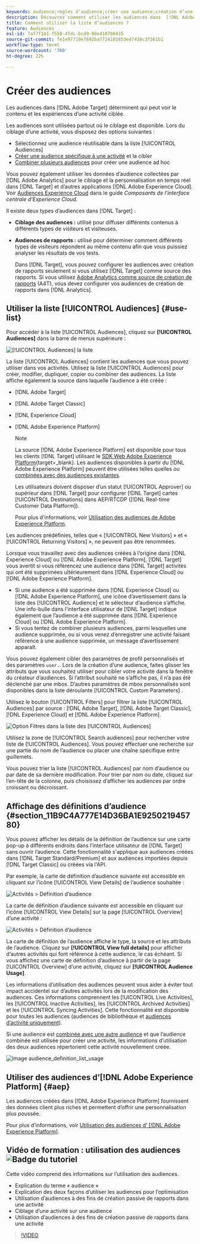 ```yaml
---
keywords: audience;règles d’audience;créer une audience;création d’une audience;audience ciblée;audience avec création de rapports;audience avec rapport;segment;paramètres de profil personnalisés;définition de l’audience;liste d’audiences
description: Découvrez comment utiliser les audiences dans  [!DNL Adobe Target].
title: Comment utiliser la liste d’audiences ?
feature: Audiences
exl-id: 7af7f101-f550-4fdc-bcd9-90e4107b0415
source-git-commit: fe1e97710e7692ba7724103853ed7438c3f361b1
workflow-type: tm+mt
source-wordcount: '760'
ht-degree: 22%

---
```


# Créer des audiences

Les audiences dans [!DNL Adobe Target] déterminent qui peut voir le contenu et les expériences d’une activité ciblée.

Les audiences sont utilisées partout où le ciblage est disponible. Lors du ciblage d’une activité, vous disposez des options suivantes :

* Sélectionnez une audience réutilisable dans la liste [!UICONTROL Audiences]
* [Créer une audience spécifique à une activité](/help/main/c-target/creating-activity-only-audience.md) et la cibler
* [Combiner plusieurs audiences](/help/main/c-target/combining-multiple-audiences.md#concept_A7386F1EA4394BD2AB72399C225981E5) pour créer une audience ad hoc

Vous pouvez également utiliser les données d’audience collectées par [!DNL Adobe Analytics] pour le ciblage et la personnalisation en temps réel dans [!DNL Target] et d’autres applications [!DNL Adobe Experience Cloud]. Voir [Audiences Experience Cloud](https://experienceleague.adobe.com/docs/core-services/interface/audiences/audience-library.html?lang=fr) dans le guide *Composants de l’interface centrale d’Experience Cloud*.

Il existe deux types d’audiences dans [!DNL Target] :

* **Ciblage des audiences :** utilisé pour diffuser différents contenus à différents types de visiteurs et visiteuses.
* **Audiences de rapports :** utilisé pour déterminer comment différents types de visiteurs répondent au même contenu afin que vous puissiez analyser les résultats de vos tests.

  Dans [!DNL Target], vous pouvez configurer les audiences avec création de rapports seulement si vous utilisez [!DNL Target] comme source des rapports. Si vous utilisez [Adobe Analytics comme source de création de rapports](/help/main/c-integrating-target-with-mac/a4t/a4t.md) (A4T), vous devez configurer vos audiences de création de rapports dans [!DNL Analytics].

## Utiliser la liste [!UICONTROL Audiences] {#use-list}

Pour accéder à la liste [!UICONTROL Audiences], cliquez sur **[!UICONTROL Audiences]** dans la barre de menus supérieure :

![[!UICONTROL Audiences] la liste](assets/audiences_list.png)

La liste [!UICONTROL Audiences] contient les audiences que vous pouvez utiliser dans vos activités. Utilisez la liste [!UICONTROL Audiences] pour créer, modifier, dupliquer, copier ou combiner des audiences. La liste affiche également la source dans laquelle l’audience a été créée :

* [!DNL Adobe Target]
* [!DNL Adobe Target Classic]
* [!DNL Experience Cloud]
* [!DNL Adobe Experience Platform]

  >[!NOTE]
  >
  >La source [!DNL Adobe Experience Platform] est disponible pour tous les clients [!DNL Target] utilisant le [SDK Web Adobe Experience Platform](https://experienceleague.corp.adobe.com/docs/target-dev/developer/client-side/aep-web-sdk.html?lang=fr){target=_blank}. Les audiences disponibles à partir du [!DNL Adobe Experience Platform] peuvent être utilisées telles quelles ou [combinées avec des audiences existantes](/help/main/c-target/combining-multiple-audiences.md).
  >
  >Les utilisateurs doivent disposer d’un statut [!UICONTROL Approver] ou supérieur dans [!DNL Target] pour configurer [!DNL Target] cartes [!UICONTROL Destinations] dans AEP/RTCDP ([!DNL Real-time Customer Data Platform]).
  >
  >Pour plus d’informations, voir [Utilisation des audiences de Adobe Experience Platform](#aep).

Les audiences prédéfinies, telles que « [!UICONTROL New Visitors] » et « [!UICONTROL Returning Visitors] », ne peuvent pas être renommées.

Lorsque vous travaillez avec des audiences créées à l’origine dans [!DNL Experience Cloud] ou [!DNL Adobe Experience Platform], [!DNL Target] vous avertit si vous référencez une audience dans [!DNL Target] activités qui ont été supprimées ultérieurement dans [!DNL Experience Cloud] ou [!DNL Adobe Experience Platform].

* Si une audience a été supprimée dans [!DNL Experience Cloud] ou [!DNL Adobe Experience Platform], une icône d’avertissement dans la liste des [!UICONTROL Audience] et le sélecteur d’audience s’affiche. Une info-bulle dans l’interface utilisateur de [!DNL Target] indique également que l’audience a été supprimée dans [!DNL Experience Cloud] ou [!DNL Adobe Experience Platform].
* Si vous tentez de combiner plusieurs audiences, parmi lesquelles une audience supprimée, ou si vous venez d’enregistrer une activité faisant référence à une audience supprimée, un message d’avertissement apparaît.

Vous pouvez également cibler des paramètres de profil personnalisés et des paramètres `user.`. Lors de la création d’une audience, faites glisser les attributs que vous souhaitez utiliser pour cibler votre activité dans la fenêtre du créateur d’audiences. Si l’attribut souhaité ne s’affiche pas, il n’a pas été déclenché par une mbox. D’autres paramètres de mbox personnalisés sont disponibles dans la liste déroulante [!UICONTROL Custom Parameters] .

Utilisez le bouton [!UICONTROL Filters] pour filtrer la liste [!UICONTROL Audiences] par source : [!DNL Adobe Target], [!DNL Adobe Target Classic], [!DNL Experience Cloud] et [!DNL Adobe Experience Platform].

![Option Filtres dans la liste des [!UICONTROL Audiences]](assets/filters.png)

Utilisez la zone de [!UICONTROL Search audiences] pour rechercher votre liste de [!UICONTROL Audiences]. Vous pouvez effectuer une recherche sur une partie du nom de l’audience ou placer une chaîne spécifique entre guillemets.

Vous pouvez trier la liste [!UICONTROL Audiences] par nom d’audience ou par date de sa dernière modification. Pour trier par nom ou date, cliquez sur l’en-tête de la colonne, puis choisissez d’afficher les audiences par ordre croissant ou décroissant.

## Affichage des définitions d’audience {#section_11B9C4A777E14D36BA1E925021945780}

Vous pouvez afficher les détails de la définition de l’audience sur une carte pop-up à différents endroits dans l’interface utilisateur de [!DNL Target] sans ouvrir l’audience. Cette fonctionnalité s&#39;applique aux audiences créées dans [!DNL Target Standard/Premium] et aux audiences importées depuis [!DNL Target Classic] ou créées via l&#39;API.

Par exemple, la carte de définition d’audience suivante est accessible en cliquant sur l’icône [!UICONTROL View Details] de l’audience souhaitée :

![Activités > Définition d’audience](assets/audience_definition_list.png)

La carte de définition d’audience suivante est accessible en cliquant sur l’icône [!UICONTROL View Details] sur la page [!UICONTROL Overview] d’une activité :

![Activités > Définition d’audience](assets/view-details-activity-overview.png)

La carte de définition de l’audience affiche le type, la source et les attributs de l’audience. Cliquez sur **[!UICONTROL View full details]** pour afficher d’autres activités qui font référence à cette audience, le cas échéant. Si vous affichez une carte de définition d’audience à partir de la page [!UICONTROL Overview] d’une activité, cliquez sur **[!UICONTROL Audience Usage]**.

Les informations d’utilisation des audiences peuvent vous aider à éviter tout impact accidentel sur d’autres activités lors de la modification des audiences. Ces informations comprennent les [!UICONTROL Live Activities], les [!UICONTROL Inactive Activities], les [!UICONTROL Archived Activities] et les [!UICONTROL Syncing Activities]. Cette fonctionnalité est disponible pour toutes les audiences (audiences de bibliothèque et [audiences d’activité uniquement](/help/main/c-target/creating-activity-only-audience.md#concept_A6BADCF530ED4AE1852E677FEBE68483)).

Si une audience est [combinée avec une autre audience](/help/main/c-target/combining-multiple-audiences.md) et que l’audience combinée est utilisée pour créer une activité, les informations d’utilisation des deux audiences répertorient cette activité nouvellement créée.

![image audience_definition_list_usage](assets/audience_definition_list_usage.png)

<!--The following audience definition card is for an audience imported from the Adobe Experience Cloud. In this instance, the audience was imported from Adobe Audience Manager (AAM).

![Usage tab on Audience Definition card](assets/audience_definition_mc.png)

The following details are available for these imported audience types:

| Audience Type | Details |
|--- |--- |
|Mobile audience|Marketing Name, Vendor, and Model.<br>The `matches | does not match` operator displays instead of `equals | does not equal`<br>![Imported Mobile Audience](/help/main/c-target/c-audiences/assets/imported_mobile_audience.png).|
|Visitor-behavior audience|**user.categoryAffinity:** `categoryAffinity` with `FAVORITE` parameter.<br>![Imported Category Affinity](/help/main/c-target/c-audiences/assets/imported_category_affinity.png)<br>**Monitoring:** Monitoring service equals true.<br>**No Monitoring Service:** Monitoring service equals false.<br>![Imported Monitoring](/help/main/c-target/c-audiences/assets/imported_monitoring.png)|
|Audiences using the NOT operator|**Single Rule:** Target displays the audience in the format `[All Visitor AND [NOT [rule]`. Single NOT rule displays with AND with `AllVisitor` audience.<br>![Imported Not Audience](/help/main/c-target/c-audiences/assets/imported_not_audience.png)|

Keep the following points in mind as you work with imported audiences:

* Expression target audiences are no longer supported in Target Standard/Premium. 
* Target Standard/Premium does not support some deprecated audiences or has improved operators for ease of use. Because of this, the definition of an imported audience, although working as per definition, does not mean that same is now available for creation in the Standard/Premium interface. For example, Social Audiences are visible with their rules but Target Standard/Premium does not allow social audiences to be created.-->

## Utiliser des audiences d’[!DNL Adobe Experience Platform] {#aep}

Les audiences créées dans [!DNL Adobe Experience Platform] fournissent des données client plus riches et permettent d’offrir une personnalisation plus poussée.

Pour plus d’informations, voir [Utilisation des audiences d’ [!DNL Adobe Experience Platform]](/help/main/c-integrating-target-with-mac/integrating-with-rtcdp.md#aep).

## Vidéo de formation : utilisation des audiences ![Badge du tutoriel](/help/main/assets/tutorial.png)

Cette vidéo comprend des informations sur l’utilisation des audiences.

* Explication du terme « audience »
* Explication des deux façons d’utiliser les audiences pour l’optimisation
* Utilisation d’audiences à des fins de création passive de rapports dans une activité
* Ciblage d’une activité sur une audience
* Utilisation d’audiences à des fins de création passive de rapports dans une activité

>[!VIDEO](https://video.tv.adobe.com/v/30143?captions=fre_fr)
